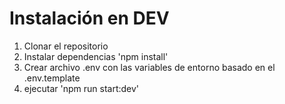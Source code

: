 # Instalación en DEV

1. Clonar el repositorio
2. Instalar dependencias 'npm install'
3. Crear archivo .env con las variables de entorno basado en el .env.template
4. ejecutar 'npm run start:dev'
